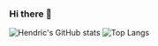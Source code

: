 ### Hi there 👋

<!--
**hendricooi/hendricooi** is a ✨ _special_ ✨ repository because its `README.md` (this file) appears on your GitHub profile.

Here are some ideas to get you started:

- 🔭 I’m currently working on ...
- 🌱 I’m currently learning ...
- 👯 I’m looking to collaborate on ...
- 🤔 I’m looking for help with ...
- 💬 Ask me about ...
- 📫 How to reach me: ...
- 😄 Pronouns: ...
- ⚡ Fun fact: ...
-->

![Hendric's GitHub stats](https://github-readme-stats-ebon-one-51.vercel.app/api?username=hendricooi&show_icons=true&theme=radical&rank_icon=github) ![Top Langs](https://github-readme-stats.vercel.app/api/top-langs/?username=hendricooi)
